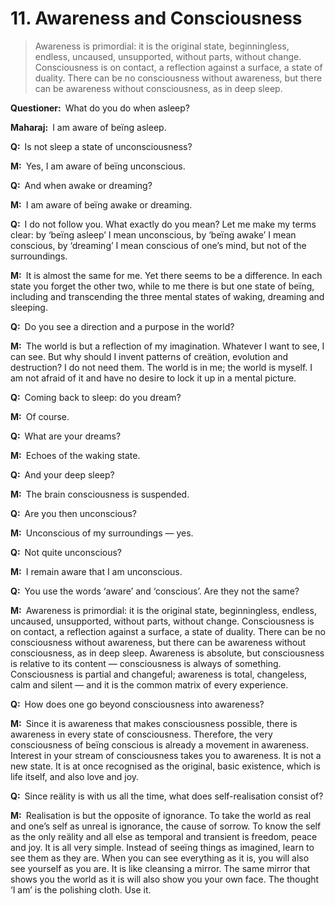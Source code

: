# 11. Awareness and Consciousness

>Awareness is primordial: it is the original state, beginningless, endless, uncaused, unsupported, without parts, without change. Consciousness is on contact, a reflection against a surface, a state of duality. There can be no consciousness without awareness, but there can be awareness without consciousness, as in deep sleep. 

**Questioner:**&ensp;What do you do when asleep?

**Maharaj:**&ensp;I am aware of beïng asleep.

**Q:**&ensp;Is not sleep a state of unconsciousness?

**M:**&ensp;Yes, I am aware of beïng unconscious.

**Q:**&ensp;And when awake or dreaming?

**M:**&ensp;I am aware of beïng awake or dreaming.

**Q:**&ensp;I do not follow you. What exactly do you mean? Let me make my terms clear: by ‘beïng asleep’ I mean unconscious, by ‘beïng awake’ I mean conscious, by ‘dreaming’ I mean conscious of one’s mind, but not of the surroundings.

**M:**&ensp;It is almost the same for me. Yet there seems to be a difference. In each state you forget the other two, while to me there is but one state of beïng, including and transcending the three mental states of waking, dreaming and sleeping.

**Q:**&ensp;Do you see a direction and a purpose in the world?

**M:**&ensp;The world is but a reflection of my imagination. Whatever I want to see, I can see. But why should I invent patterns of creätion, evolution and destruction? I do not need them. The world is in me; the world is myself. I am not afraid of it and have no desire to lock it up in a mental picture.

**Q:**&ensp;Coming back to sleep: do you dream?

**M:**&ensp;Of course.

**Q:**&ensp;What are your dreams?

**M:**&ensp;Echoes of the waking state.

**Q:**&ensp;And your deep sleep?

**M:**&ensp;The brain consciousness is suspended.

**Q:**&ensp;Are you then unconscious?

**M:**&ensp;Unconscious of my surroundings — yes.

**Q:**&ensp;Not quite unconscious?

**M:**&ensp;I remain aware that I am unconscious.

**Q:**&ensp;You use the words ‘aware’ and ‘conscious’. Are they not the same?

**M:**&ensp;Awareness is primordial: it is the original state, beginningless, endless, uncaused, unsupported, without parts, without change. Consciousness is on contact, a reflection against a surface, a state of duality. There can be no consciousness without awareness, but there can be awareness without consciousness, as in deep sleep. Awareness is absolute, but consciousness is relative to its content — consciousness is always of something. Consciousness is partial and changeful; awareness is total, changeless, calm and silent — and it is the common matrix of every experience.

**Q:**&ensp;How does one go beyond consciousness into awareness?

**M:**&ensp;Since it is awareness that makes consciousness possible, there is awareness in every state of consciousness. Therefore, the very consciousness of beïng conscious is already a movement in awareness. Interest in your stream of consciousness takes you to awareness. It is not a new state. It is at once recognised as the original, basic existence, which is life itself, and also love and joy.

**Q:**&ensp;Since reälity is with us all the time, what does self-realisation consist of?

**M:**&ensp;Realisation is but the opposite of ignorance. To take the world as real and one’s self as unreal is ignorance, the cause of sorrow. To know the self as the only reälity and all else as temporal and transient is freedom, peace and joy. It is all very simple. Instead of seeïng things as imagined, learn to see them as they are. When you can see everything as it is, you will also see yourself as you are. It is like cleansing a mirror. The same mirror that shows you the world as it is will also show you your own face. The thought ‘I am’ is the polishing cloth. Use it.